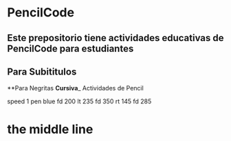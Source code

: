 # PencilCode
## Este prepositorio tiene actividades educativas de PencilCode para estudiantes

## Para Subititulos
**Para Negritas
__Cursiva___
Actividades de Pencil



speed 1
pen blue
fd 200
lt 235
fd 350
rt 145
fd 285
 # the middle line

